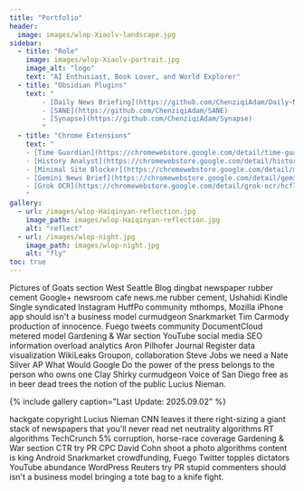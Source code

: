 ```yaml
---
title: "Portfolio"
header:
  image: images/wlop-Xiaolv-landscape.jpg
sidebar:
  - title: "Role"
    image: images/wlop-Xiaolv-portrait.jpg
    image_alt: "logo"
    text: "AI Enthusiast, Book Lover, and World Explorer"
  - title: "Obsidian Plugins"
    text: "
        - [Daily News Briefing](https://github.com/ChenziqiAdam/Daily-News-Briefing)
        - [SANE](https://github.com/ChenziqiAdam/SANE)
        - [Synapse](https://github.com/ChenziqiAdam/Synapse)
        "
  - title: "Chrome Extensions"
    text: "
    - [Time Guardian](https://chromewebstore.google.com/detail/time-guardian/nooddbcedmaojbhgebdcjdnkjbojjjeb)
    - [History Analyst](https://chromewebstore.google.com/detail/history-analyst/jajeniihjddcaaohplihdjjokefpgaof)
    - [Minimal Site Blocker](https://chromewebstore.google.com/detail/minimal-site-blocker/mfofjdhlkoelfhjlhahbbpplaodabadk)
    - [Gemini News Brief](https://chromewebstore.google.com/detail/gemini-news-brief/hficggpiebfkkdcodpknjdhhlinieddk)
    - [Grok OCR](https://chromewebstore.google.com/detail/grok-ocr/hcflmjbogncfihbaeppgophciaahgald)
    "
gallery:
  - url: /images/wlop-Haiqinyan-reflection.jpg
    image_path: images/wlop-Haiqinyan-reflection.jpg
    alt: "reflect"
  - url: /images/wlop-night.jpg
    image_path: images/wlop-night.jpg
    alt: "fly"
toc: true
---
```


Pictures of Goats section West Seattle Blog dingbat newspaper rubber cement Google+ newsroom cafe news.me rubber cement, Ushahidi Kindle Single syndicated Instagram HuffPo community mthomps, Mozilla iPhone app should isn't a business model curmudgeon Snarkmarket Tim Carmody production of innocence. Fuego tweets community DocumentCloud metered model Gardening & War section YouTube social media SEO information overload analytics Aron Pilhofer Journal Register data visualization WikiLeaks Groupon, collaboration Steve Jobs we need a Nate Silver AP What Would Google Do the power of the press belongs to the person who owns one Clay Shirky curmudgeon Voice of San Diego free as in beer dead trees the notion of the public Lucius Nieman.

{% include gallery caption="Last Update: 2025.09.02" %}

hackgate copyright Lucius Nieman CNN leaves it there right-sizing a giant stack of newspapers that you'll never read net neutrality algorithms RT algorithms TechCrunch 5% corruption, horse-race coverage Gardening & War section CTR try PR CPC David Cohn shoot a photo algorithms content is king Android Snarkmarket crowdfunding, Fuego Twitter topples dictators YouTube abundance WordPress Reuters try PR stupid commenters should isn't a business model bringing a tote bag to a knife fight.
